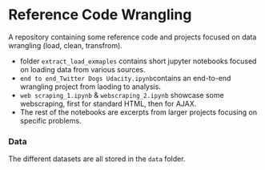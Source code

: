 # Reference Code Wrangling

A repository containing some reference code and projects focused on data wrangling (load, clean, transfrom). 

- folder `extract_load_exmaples` contains short jupyter notebooks focused on loading data from various sources.
- `end to end_Twitter Dogs Udacity.ipynb`contains an end-to-end wrangling project from laoding to analysis.
- `web scraping_1.ipynb` & `webscraping_2.ipynb` showcase some webscraping, first for standard HTML, then for AJAX.
- The rest of the notebooks are excerpts from larger projects focusing on specific problems.

### Data

The different datasets are all stored in the `data` folder.

